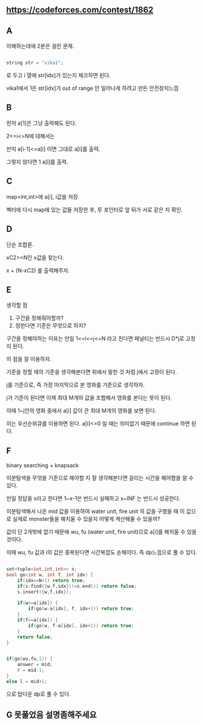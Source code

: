 ## <https://codeforces.com/contest/1862>

## A

이해하는데에 2분은 걸린 문제.
```c++

string str = "vika1";
```
로 두고 i 열에 str[idx]가 있는지 체크하면 된다.

vika1에서 1은 str[idx]가 out of range 안 일어나게 하려고 만든 안전장치느낌


## B 

먼저 a[1]은 그냥 출력해도 된다.

2<=i<=N에 대해서는 

만익 a[i-1]<=a[i] 이면 그대로 a[i]를 출력.

그렇지 않다면 1 a[i]를 출력.

## C

map<int,int>에 a[i], i값을 저장.

벡터에 다시 map에 있는 값들 저장한 후, 투 포인터로 앞 뒤가 서로 같은 지 확인.

## D

단순 조합론.

xC2>=N인 x값을 찾는다.

x + (N-xC2) 를 출력해주자.

## E

생각할 점

1. 구간을 정해줘야할까?
2. 정한다면 기준은 무엇으로 하지?

구간을 정해야하는 이유는 만일 1<=i<=j<=N 라고 친다면 페널티는 반드시 D*j로 고정이 된다.

이 점을 잘 이용하자.

기준을 정할 때의 기준을 생각해본다면 위에서 말한 것 처럼 j에서 고정이 된다.

j를 기준으로, 즉 가장 마지막으로 본 영화를 기준으로 생각하자.

j가 기준이 된다면 이제 최대 M개의 값을 조합해서 영화를 본다는 뜻이 된다.

이때 1~j안의 영화 중에서 a[i] 값이 큰 최대 M개의 영화를 보면 된다.

이는 우선순위큐를 이용하면 된다. a[i]<=0 일 때는 의미없기 때문에 continue 하면 된다.

## F

binary searching + knapsack

이분탐색을 무엇을 기준으로 해야할 지 잘 생각해본다면 걸리는 시간을 해야함을 알 수 있다.

만일 정답을 x라고 한다면 1~x-1은 반드시 실패하고 x~INF 는 반드시 성공한다.

이분탐색해서 나온 mid 값을 이용하여 water unit, fire unit 의 값을 구했을 때 이 값으로 실제로 monster들을 해치울 수 있을지 어떻게 계산해줄 수 있을까?

값이 단 2개밖에 없기 때문에 wu, fu (water unit, fire unit)으로 a[i]를 해치울 수 있을 것이다.

이때 wu, fu 값과 i의 값은 중복된다면 시간복잡도 손해이다. 즉 dp느낌으로 풀 수 있다.

```c++

set<tuple<int,int,int>> s;
bool go(int w, int f, int idx) {
    if(idx==N+1) return true;
    if(s.find({w,f,idx})!=s.end()) return false;
    s.insert({w,f,idx});
 
    if(w>=a[idx]) {
        if(go(w-a[idx], f, idx+1)) return true;
    }
    if(f>=a[idx]) {
        if(go(w, f-a[idx], idx+1)) return true;
    }
    return false;
}

```

```c++

if(go(wu,fu,1)) {
    answer = mid;
    r = mid-1;
}
else l = mid+1;
```
으로 탑다운 dp로 풀 수 있다.

## G 못풀었음 설명좀해주세요
